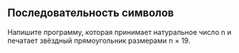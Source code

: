 ## Последовательность символов

Напишите программу, которая принимает натуральное число n и печатает звёздный прямоугольник размерами n × 19.